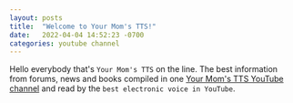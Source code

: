 ```yaml
---
layout: posts
title:  "Welcome to Your Mom's TTS!"
date:   2022-04-04 14:52:23 -0700
categories: youtube channel
---
```


Hello everybody that's `Your Mom's TTS` on the line. The best information from forums, news and books compiled in one [Your Mom's TTS YouTube channel](https://www.youtube.com/channel/UCRzkeSkzaVIPd-ENlOy6VxQ) and read by the `best electronic voice in YouTube`.



